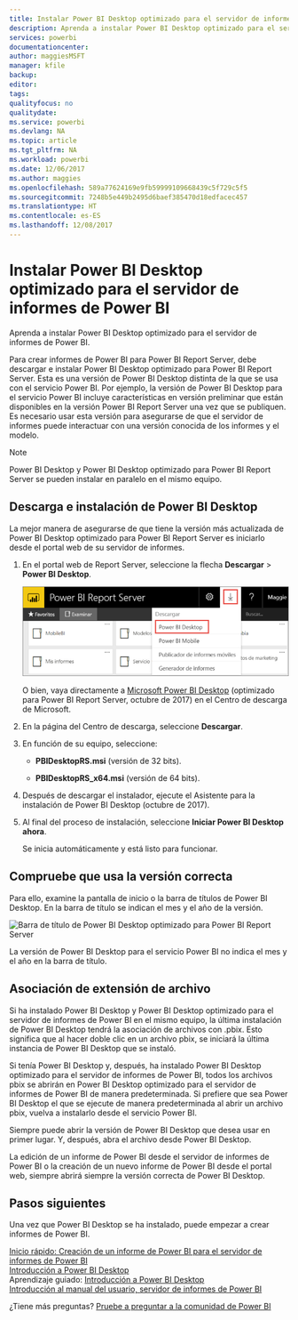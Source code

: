 ```yaml
---
title: Instalar Power BI Desktop optimizado para el servidor de informes de Power BI
description: Aprenda a instalar Power BI Desktop optimizado para el servidor de informes de Power BI
services: powerbi
documentationcenter: 
author: maggiesMSFT
manager: kfile
backup: 
editor: 
tags: 
qualityfocus: no
qualitydate: 
ms.service: powerbi
ms.devlang: NA
ms.topic: article
ms.tgt_pltfrm: NA
ms.workload: powerbi
ms.date: 12/06/2017
ms.author: maggies
ms.openlocfilehash: 589a77624169e9fb59999109668439c5f729c5f5
ms.sourcegitcommit: 7248b5e449b2495d6baef385470d18edfacec457
ms.translationtype: HT
ms.contentlocale: es-ES
ms.lasthandoff: 12/08/2017
---
```

# <a name="install-power-bi-desktop-optimized-for-power-bi-report-server"></a>Instalar Power BI Desktop optimizado para el servidor de informes de Power BI
Aprenda a instalar Power BI Desktop optimizado para el servidor de informes de Power BI.

Para crear informes de Power BI para Power BI Report Server, debe descargar e instalar Power BI Desktop optimizado para Power BI Report Server. Esta es una versión de Power BI Desktop distinta de la que se usa con el servicio Power BI. Por ejemplo, la versión de Power BI Desktop para el servicio Power BI incluye características en versión preliminar que están disponibles en la versión Power BI Report Server una vez que se publiquen. Es necesario usar esta versión para asegurarse de que el servidor de informes puede interactuar con una versión conocida de los informes y el modelo. 

> [!NOTE]
> Power BI Desktop y Power BI Desktop optimizado para Power BI Report Server se pueden instalar en paralelo en el mismo equipo.

## <a name="download-and-install-power-bi-desktop"></a>Descarga e instalación de Power BI Desktop

La mejor manera de asegurarse de que tiene la versión más actualizada de Power BI Desktop optimizado para Power BI Report Server es iniciarlo desde el portal web de su servidor de informes.

1. En el portal web de Report Server, seleccione la flecha **Descargar** > **Power BI Desktop**.

    ![Descarga de Power BI Desktop desde el portal web](media/install-powerbi-desktop/report-server-download-web-portal.png)

    O bien, vaya directamente a [Microsoft Power BI Desktop](https://go.microsoft.com/fwlink/?linkid=861076) (optimizado para Power BI Report Server, octubre de 2017) en el Centro de descarga de Microsoft.

2. En la página del Centro de descarga, seleccione **Descargar**.

3. En función de su equipo, seleccione: 

    - **PBIDesktopRS.msi** (versión de 32 bits).

    - **PBIDesktopRS_x64.msi** (versión de 64 bits).

1. Después de descargar el instalador, ejecute el Asistente para la instalación de Power BI Desktop (octubre de 2017).
2. Al final del proceso de instalación, seleccione **Iniciar Power BI Desktop ahora**.
   
    Se inicia automáticamente y está listo para funcionar.

## <a name="verify-you-are-using-the-correct-version"></a>Compruebe que usa la versión correcta
Para ello, examine la pantalla de inicio o la barra de títulos de Power BI Desktop. En la barra de título se indican el mes y el año de la versión.

![Barra de título de Power BI Desktop optimizado para Power BI Report Server](media/quickstart-create-powerbi-report/report-server-desktop-october-2017-version.png)

La versión de Power BI Desktop para el servicio Power BI no indica el mes y el año en la barra de título.

## <a name="file-extension-association"></a>Asociación de extensión de archivo
Si ha instalado Power BI Desktop y Power BI Desktop optimizado para el servidor de informes de Power BI en el mismo equipo, la última instalación de Power BI Desktop tendrá la asociación de archivos con .pbix. Esto significa que al hacer doble clic en un archivo pbix, se iniciará la última instancia de Power BI Desktop que se instaló.

Si tenía Power BI Desktop y, después, ha instalado Power BI Desktop optimizado para el servidor de informes de Power BI, todos los archivos pbix se abrirán en Power BI Desktop optimizado para el servidor de informes de Power BI de manera predeterminada. Si prefiere que sea Power BI Desktop el que se ejecute de manera predeterminada al abrir un archivo pbix, vuelva a instalarlo desde el servicio Power BI.

Siempre puede abrir la versión de Power BI Desktop que desea usar en primer lugar. Y, después, abra el archivo desde Power BI Desktop.

La edición de un informe de Power BI desde el servidor de informes de Power BI o la creación de un nuevo informe de Power BI desde el portal web, siempre abrirá siempre la versión correcta de Power BI Desktop.

## <a name="next-steps"></a>Pasos siguientes
Una vez que Power BI Desktop se ha instalado, puede empezar a crear informes de Power BI.

[Inicio rápido: Creación de un informe de Power BI para el servidor de informes de Power BI](quickstart-create-powerbi-report.md)  
[Introducción a Power BI Desktop](../desktop-getting-started.md)  
Aprendizaje guiado: [Introducción a Power BI Desktop](../guided-learning/gettingdata.yml#step-2)  
[Introducción al manual del usuario, servidor de informes de Power BI](user-handbook-overview.md)

¿Tiene más preguntas? [Pruebe a preguntar a la comunidad de Power BI](https://community.powerbi.com/)


